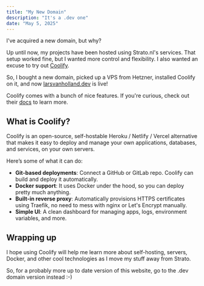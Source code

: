```yaml
---
title: "My New Domain"
description: "It's a .dev one"
date: "May 5, 2025"
---
```


I've acquired a new domain, but why?

Up until now, my projects have been hosted using Strato.nl's services. That setup worked fine, but I wanted more control and flexibility. I also wanted an excuse to try out [Coolify](https://coolify.io/).

So, I bought a new domain, picked up a VPS from Hetzner, installed Coolify on it, and now [larsvanholland.dev](https://larsvanholland.dev/) is live!

Coolify comes with a bunch of nice features. If you're curious, check out their [docs](https://coolify.io/docs/get-started/introduction) to learn more.

## What is Coolify?

Coolify is an open-source, self-hostable Heroku / Netlify / Vercel alternative that makes it easy to deploy and manage your own applications, databases, and services, on your own servers.

Here’s some of what it can do:

- **Git-based deployments**: Connect a GitHub or GitLab repo. Coolify can build and deploy it automatically.
- **Docker support**: It uses Docker under the hood, so you can deploy pretty much anything.
- **Built-in reverse proxy**: Automatically provisions HTTPS certificates using Traefik, no need to mess with nginx or Let's Encrypt manually.
- **Simple UI**: A clean dashboard for managing apps, logs, environment variables, and more.

## Wrapping up

I hope using Coolify will help me learn more about self-hosting, servers, Docker, and other cool technologies as I move my stuff away from Strato.

So, for a probably more up to date version of this website, go to the .dev domain version instead :-)
